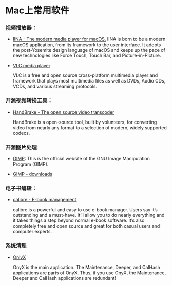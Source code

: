 # Mac上常用软件


### 视频播放器：

* [IINA - The modern media player for macOS.](https://iina.io)
	IINA is born to be a modern macOS application, from its framework to the user interface. It adopts the post-Yosemite design language of macOS and keeps up the pace of new technologies like Force Touch, Touch Bar, and Picture-in-Picture.
	
* [VLC media player](https://www.videolan.org)

	VLC is a free and open source cross-platform multimedia player and framework that plays most multimedia files as well as DVDs, Audio CDs, VCDs, and various streaming protocols.

### 开源视频转换工具： 

* [HandBrake - The open source video transcoder](https://handbrake.fr)

	HandBrake is a open-source tool, built by volunteers, for converting video from nearly any format to a selection of modern, widely supported codecs.

### 开源图片处理

* [GIMP](https://www.gimp.org): This is the official website of the GNU Image Manipulation Program (GIMP).

* [GIMP - downloads](https://www.gimp.org/downloads/)

### 电子书编辑：

* [calibre - E-book management](https://calibre-ebook.com)

	calibre is a powerful and easy to use e-book manager. Users say it’s outstanding and a must-have. It’ll allow you to do nearly everything and it takes things a step beyond normal e-book software. It’s also completely free and open source and great for both casual users and computer experts.
	
### 系统清理

* [OnlyX](https://www.titanium-software.fr/en/applications.html)

	OnyX is the main application. The Maintenance, Deeper, and CalHash applications are parts of OnyX. Thus, if you use OnyX, the Maintenance, Deeper and CalHash applications are redundant!
	
	
	
	
	
	